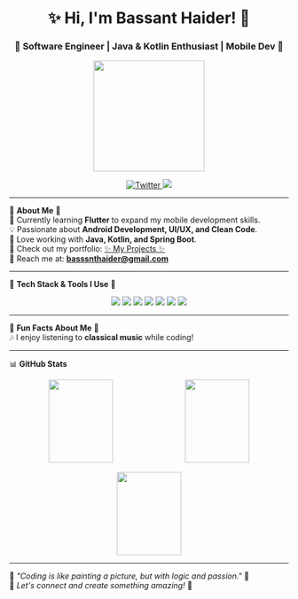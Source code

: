<h1 align="center">✨ Hi, I'm Bassant Haider! 👋</h1>
<h3 align="center">💖 Software Engineer | Java & Kotlin Enthusiast | Mobile Dev 💖</h3>

<p align="center">
  <!-- Use a working GIF -->
  <img src="[https://media.giphy.com/media/xThta0PfzHCX1O4XVm/giphy.gif](https://media1.giphy.com/media/v1.Y2lkPTc5MGI3NjExMXM4NDkwem4xa2V6b3ZjNW51cGFlYXJmY3ExbmFxMDJwbGszZGExaSZlcD12MV9pbnRlcm5hbF9naWZfYnlfaWQmY3Q9Zw/HzPtbOKyBoBFsK4hyc/giphy.gif)" width="200">
</p>

<p align="center">
  <a href="https://twitter.com/basanthaider" target="blank">
    <img src="https://img.shields.io/twitter/follow/basanthaider?logo=twitter&style=for-the-badge" alt="Twitter">
  </a>
  <a href="https://linkedin.com/in/bassanthaider" target="blank">
    <img src="https://img.shields.io/badge/LinkedIn-Bassant%20Haider-blue?style=for-the-badge&logo=linkedin">
  </a>
</p>

---

🌸 **About Me** 🌸  
🌱 Currently learning **Flutter** to expand my mobile development skills.  
💡 Passionate about **Android Development, UI/UX, and Clean Code**.  
🚀 Love working with **Java, Kotlin, and Spring Boot**.  
📂 Check out my portfolio: [✨ My Projects ✨](https://bassanthaider.my.canva.site/)  
📩 Reach me at: **basssnthaider@gmail.com**  

---

💖 **Tech Stack & Tools I Use** 💖  
<p align="center">
  <img src="https://img.shields.io/badge/Code-Java-blueviolet?style=for-the-badge&logo=java">
  <img src="https://img.shields.io/badge/Code-Kotlin-purple?style=for-the-badge&logo=kotlin">
  <img src="https://img.shields.io/badge/Framework-SpringBoot-green?style=for-the-badge&logo=spring">
  <img src="https://img.shields.io/badge/Database-MySQL-blue?style=for-the-badge&logo=mysql">
  <img src="https://img.shields.io/badge/Cloud-Firebase-orange?style=for-the-badge&logo=firebase">
  <img src="https://img.shields.io/badge/Tool-Docker-blue?style=for-the-badge&logo=docker">
  <img src="https://img.shields.io/badge/VersionControl-Git-pink?style=for-the-badge&logo=git">
</p>

---

🎀 **Fun Facts About Me** 🎀  
🎶 I enjoy listening to **classical music** while coding!   

---

📊 **GitHub Stats**  
<p align="center">
  <img src="https://github-readme-stats.vercel.app/api?username=basanthaider&show_icons=true&theme=rose_pine&hide_border=true" width="48%" height="150">
  <img src="https://github-readme-streak-stats.herokuapp.com/?user=basanthaider&theme=rose_pine&hide_border=true" width="48%" height="150">
</p>

<p align="center">
  <img src="https://github-readme-stats.vercel.app/api/top-langs/?username=basanthaider&layout=compact&theme=rose_pine&hide_border=true" width="48%" height="150">
</p>

---

🌸 *"Coding is like painting a picture, but with logic and passion."* 🌸  
💖 *Let's connect and create something amazing!* 💖  
